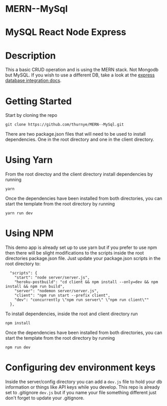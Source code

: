 # MERN--MySql
# MySQL React Node Express
# Description

This a basic CRUD operation and is using the MERN stack. Not Mongodb but MySQL. If you wish to use a different DB, take a look at the [express database integration docs](https://expressjs.com/en/guide/database-integration.html).

# Getting Started
Start by cloning the repo

`git clone https://github.com/thurnye/MERN--MySql.git` 

There are two package.json files that will need to be used to install dependencies. One in the root directory and one in the client directory.

# Using Yarn

From the root directoy and the client directory install dependencies by running

`yarn`

Once the dependencies have been installed from both directories, you can start the template from the root directory by running

`yarn run dev`


# Using NPM

This demo app is already set up to use yarn but if you prefer to use npm then there will be slight modifications to the scripts inside the root directories package.json file. Just update your package.json scripts in the root directory to:

```
  "scripts": {
    "start": "node server/server.js",
    "heroku-postbuild": "cd client && npm install --only=dev && npm install && npm run build",
    "server": "nodemon server/server.js",
    "client": "npm run start --prefix client",
    "dev": "concurrently \"npm run server\" \"npm run client\""
  },
```

To install dependencies, inside the root and client directory run

`npm install`

Once the dependencies have been installed from both directories, you can start the template from the root directory by running

`npm run dev`

# Configuring dev environment keys

Inside the server/config directory you can add a `dev.js` file to hold your db information or things like API keys while you develop. This repo is already set to .gitignore `dev.js` but if you name your file something different just don't forget to update your .gitignore. 








